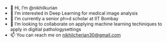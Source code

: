 - 👋 Hi, I’m @nikhilkurian
- 👀 I’m interested in Deep Learning for medical image analysis
- 🌱 I’m currently a senior ph>d scholar at IIT Bombay
- 💞️ I’m looking to collaborate on applying machine learning techiniques to apply in digitial pathologysettings 
- 📫 You can reach me on nikhilcherian30@gmail.com

<!---
nikhilkurian/nikhilkurian is a ✨ special ✨ repository because its `README.md` (this file) appears on your GitHub profile.
You can click the Preview link to take a look at your changes.
--->
